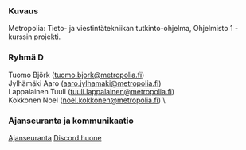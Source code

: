 ### Kuvaus
Metropolia: Tieto- ja viestintätekniikan tutkinto-ohjelma, Ohjelmisto 1 -kurssin projekti.

### Ryhmä D
Tuomo Björk (tuomo.bjork@metropolia.fi) \
Jylhämäki Aaro (aaro.jylhamaki@metropolia.fi) \
Lappalainen Tuuli (tuuli.lappalainen@metropolia.fi) \
Kokkonen Noel (noel.kokkonen@metropolia.fi) \

### Ajanseuranta ja kommunikaatio
[Ajanseuranta](https://docs.google.com/spreadsheets/d/1zNquF4rOppIsuHlkpdzrMcSmvQwr92FnjMw9hFcxoVU/edit?usp=sharing)
[Discord huone](https://discord.com/channels/1207577718405857341/1207577718875623468)